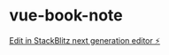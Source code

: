 # vue-book-note

[Edit in StackBlitz next generation editor ⚡️](https://stackblitz.com/~/github.com/KGWon/vue-book-note)